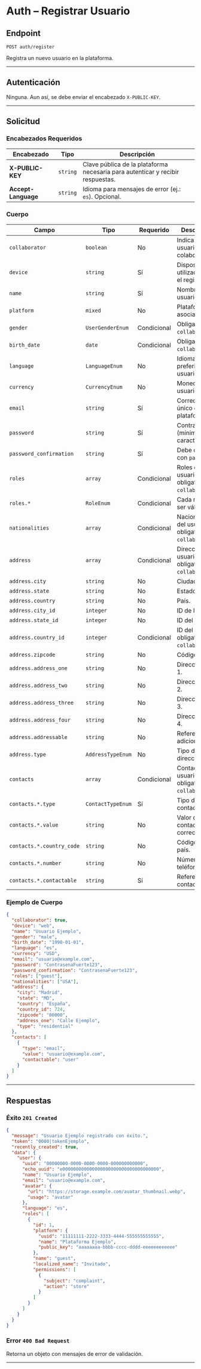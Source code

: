 # Auth – Registrar Usuario

## Endpoint

`POST auth/register`

Registra un nuevo usuario en la plataforma.

---

## Autenticación

Ninguna. Aun así, se debe enviar el encabezado `X-PUBLIC-KEY`.

---

## Solicitud

### Encabezados Requeridos

| Encabezado | Tipo | Descripción |
| --------- | ---- | ----------- |
| **X-PUBLIC-KEY** | `string` | Clave pública de la plataforma necesaria para autenticar y recibir respuestas. |
| **Accept-Language** | `string` | Idioma para mensajes de error (ej.: `es`). Opcional. |

### Cuerpo

| Campo | Tipo | Requerido | Descripción |
| ----- | ---- | --------- | ----------- |
| `collaborator` | `boolean` | No | Indica si el usuario es colaborador. |
| `device` | `string` | Sí | Dispositivo utilizado para el registro. |
| `name` | `string` | Sí | Nombre del usuario. |
| `platform` | `mixed` | No | Plataforma asociada. |
| `gender` | `UserGenderEnum` | Condicional | Obligatorio con `collaborator`. |
| `birth_date` | `date` | Condicional | Obligatorio con `collaborator`. |
| `language` | `LanguageEnum` | No | Idioma preferido del usuario. |
| `currency` | `CurrencyEnum` | No | Moneda del usuario. |
| `email` | `string` | Sí | Correo válido y único en la plataforma. |
| `password` | `string` | Sí | Contraseña (mínimo 8 caracteres). |
| `password_confirmation` | `string` | Sí | Debe coincidir con `password`. |
| `roles` | `array` | Condicional | Roles del usuario; obligatorio con `collaborator`. |
| `roles.*` | `RoleEnum` | Condicional | Cada rol debe ser válido. |
| `nationalities` | `array` | Condicional | Nacionalidades del usuario; obligatorio con `collaborator`. |
| `address` | `array` | Condicional | Dirección del usuario; obligatorio con `collaborator`. |
| `address.city` | `string` | No | Ciudad. |
| `address.state` | `string` | No | Estado. |
| `address.country` | `string` | No | País. |
| `address.city_id` | `integer` | No | ID de la ciudad. |
| `address.state_id` | `integer` | No | ID del estado. |
| `address.country_id` | `integer` | Condicional | ID del país; obligatorio con `collaborator`. |
| `address.zipcode` | `string` | No | Código postal. |
| `address.address_one` | `string` | No | Dirección línea 1. |
| `address.address_two` | `string` | No | Dirección línea 2. |
| `address.address_three` | `string` | No | Dirección línea 3. |
| `address.address_four` | `string` | No | Dirección línea 4. |
| `address.addressable` | `string` | No | Referencia adicional. |
| `address.type` | `AddressTypeEnum` | No | Tipo de dirección. |
| `contacts` | `array` | Condicional | Contactos del usuario; obligatorio con `collaborator`. |
| `contacts.*.type` | `ContactTypeEnum` | Sí | Tipo de contacto. |
| `contacts.*.value` | `string` | No | Valor del contacto (ej.: correo). |
| `contacts.*.country_code` | `string` | No | Código de país. |
| `contacts.*.number` | `string` | No | Número de teléfono. |
| `contacts.*.contactable` | `string` | Sí | Referencia del contacto. |

### Ejemplo de Cuerpo

```json
{
  "collaborator": true,
  "device": "web",
  "name": "Usuario Ejemplo",
  "gender": "male",
  "birth_date": "1990-01-01",
  "language": "es",
  "currency": "USD",
  "email": "usuario@example.com",
  "password": "ContrasenaFuerte123",
  "password_confirmation": "ContrasenaFuerte123",
  "roles": ["guest"],
  "nationalities": ["USA"],
  "address": {
    "city": "Madrid",
    "state": "MD",
    "country": "España",
    "country_id": 724,
    "zipcode": "00000",
    "address_one": "Calle Ejemplo",
    "type": "residential"
  },
  "contacts": [
    {
      "type": "email",
      "value": "usuario@example.com",
      "contactable": "user"
    }
  ]
}
```

---

## Respuestas

### Éxito `201 Created`

```json
{
  "message": "Usuario Ejemplo registrado con éxito.",
  "token": "0000|tokenEjemplo",
  "recently_created": true,
  "data": {
    "user": {
      "uuid": "00000000-0000-0000-0000-000000000000",
      "echo_uuid": "e000000000000000000000000000000000000",
      "name": "Usuario Ejemplo",
      "email": "usuario@example.com",
      "avatar": {
        "url": "https://storage.example.com/avatar_thumbnail.webp",
        "usage": "avatar"
      },
      "language": "es",
      "roles": [
        {
          "id": 1,
          "platform": {
            "uuid": "11111111-2222-3333-4444-555555555555",
            "name": "Plataforma Ejemplo",
            "public_key": "aaaaaaaa-bbbb-cccc-dddd-eeeeeeeeeeee"
          },
          "name": "guest",
          "localized_name": "Invitado",
          "permissions": [
            {
              "subject": "complaint",
              "action": "store"
            }
          ]
        }
      ]
    }
  }
}
```

### Error `400 Bad Request`

Retorna un objeto con mensajes de error de validación.

---

